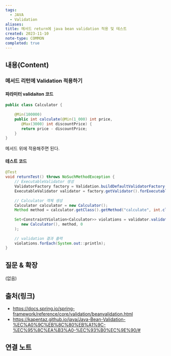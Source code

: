 ```yaml
---
tags:
  - JAVA
  - Validation
aliases: 
title: 메서드 return에 java bean validation 적용 및 테스트
created: 2023-11-10
note-type: COMMON
completed: true
---
```


## 내용(Content)
### 메서드 리턴에 Validation 적용하기

#### 파라미터 validaiton 코드

```java
public class Calculator {  
  
    @Min(100000)  
    public int calculate(@Min(1_000) int price,  
       @Max(3000) int discountPrice) {  
       return price - discountPrice;  
    }  
}
```

메서드 위에 적용해주면 된다.


#### 테스트 코드

```java
@Test  
void returnTest() throws NoSuchMethodException {  
    // ExecutableValidator 생성  
    ValidatorFactory factory = Validation.buildDefaultValidatorFactory();  
    ExecutableValidator validator = factory.getValidator().forExecutables();  
  
    // Calculator 객체 생성  
    Calculator calculator = new Calculator();  
    Method method = calculator.getClass().getMethod("calculate", int.class, int.class);  
  
    Set<ConstraintViolation<Calculator>> violations = validator.validateReturnValue(  
       new Calculator(), method, 0  
    );  
  
    // validation 결과 출력  
    violations.forEach(System.out::println);  
}
```


## 질문 & 확장

(없음)

## 출처(링크)
- https://docs.spring.io/spring-framework/reference/core/validation/beanvalidation.html
- https://kapentaz.github.io/java/Java-Bean-Validation-%EC%A0%9C%EB%8C%80%EB%A1%9C-%EC%95%8C%EA%B3%A0-%EC%93%B0%EC%9E%90/#

## 연결 노트










